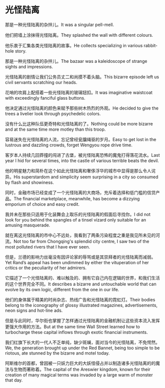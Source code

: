# 光怪陆离

<p><span class="chinese">那是一种光怪陆离的杂拌儿。</span><span class="english">It was a singular pell-mell.</span></p>

<p><span class="chinese">他们把墙上涂抹得光怪陆离。</span><span class="english">They splashed the wall with different colours.</span></p>

<p><span class="chinese">他乐衷于汇集各类光怪陆离的故事。</span><span class="english">He collects specializing in various rabbit-hole story.</span></p>

<p><span class="chinese">那是一种光怪陆离的杂拌儿。</span><span class="english">The bazaar was a kaleidoscope of strange sights and impressions.</span></p>

<p><span class="chinese">光怪陆离的剧情让我们公务员丈二和尚摸不着头脑。</span><span class="english">This bizarre episode left us civil servants scratching our heads.</span></p>

<p><span class="chinese">花哨的坎肩上配搭着一些光怪陆离的玻璃钮扣。</span><span class="english">It was imaginative waistcoat with exceedingly fanciful glass buttons.</span></p>

<p><span class="chinese">他决定通过光怪陆离的颜色来赋予那些树木热烈的外观。</span><span class="english">He decided to give the trees a livelier look through psychedelic colors.</span></p>

<p><span class="chinese">没有什么比这种队伍更奇特和光怪陆离的了。</span><span class="english">Nothing could be more bizarre and at the same time more motley than this troop.</span></p>

<p><span class="chinese">容易迷失在光怪陆离的人流，忘记曾经瓮牖绳驱的岁月。</span><span class="english">Easy to get lost in the lustrous and dazzling crowds, forget Wengyou rope drive time.</span></p>

<p><span class="chinese">客岁本人持续几回莽撞的闯进了古堡，被光怪陆离恐怖的魔鬼打得落花流水。</span><span class="english">Last year I hid for several times, into the castle of various terrible beats the devil.</span></p>

<p><span class="chinese">他的明星魅力和简朴在这个如此光怪陆离和奢侈浮华的城市中显得是那么令人诧异。</span><span class="english">His superstardom and simplicity seem surprising in a city so consumed by flash and showiness.</span></p>

<p><span class="chinese">同时，金融市场已经变成了一个光怪陆离的大商场，充斥着选择和低门槛的信贷产品。</span><span class="english">The financial marketplace, meanwhile, has become a dizzying emporium of choice and easy credit.</span></p>

<p><span class="chinese">我并未在那些只适用于化装舞会上取乐的光怪陆离的假面后寻找你。</span><span class="english">I did not look for you behind the spangles of a tinsel vizard only suitable for an amusing masquerade.</span></p>

<p><span class="chinese">就在离这光怪陆离的市中心不远处，我看到了两条污染程度之重是我见所未见的河流。</span><span class="english">Not too far from Chongqing's splendid city centre, I saw two of the most polluted rivers that I have ever seen.</span></p>

<p><span class="chinese">但是，兰德的影响力丝毫没有因评论家的辱骂或是其崇拜者的光怪陆离而减弱。</span><span class="english">Yet Rand’s appeal has been undimmed by either the vituperation of her critics or the peculiarity of her admirers.</span></p>

<p><span class="chinese">它描述了一个光怪陆离的、难以触及的、拥有它自己内在逻辑的世界，和我们生活的这个世界完全不同。</span><span class="english">It describes a bizarre and untouchable world that can evolve by its own logic, different from the one in our life.</span></p>

<p><span class="chinese">他们的身体属于精美的时尚杂志、热线广告和光怪陆离的霓虹灯。</span><span class="english">Their bodies belong to the iconography of glossy illustrated magazines, advertisements, neon signs and hot-line ads.</span></p>

<p><span class="chinese">但是与此同时，华尔街也掌握了怎样通过光怪陆离的金融机制让这些资本流入发挥更强大作用的方法。</span><span class="english">But at the same time Wall Street learned how to turbocharge these capital inflows through exotic financial instruments.</span></p>

<p><span class="chinese">我们红旗下长大的一代人不乏单纯，缺少斑斓，面对当今的光怪陆离，不免愕然。</span><span class="english">We, the generation brought up under the Red Bannet, being too simple to be riotous, ate stunned by the bizarre and motel today.</span></p>

<p><span class="chinese">阿斯维尔的首都，曾因被一只妖力巨大的大妖怪侵占并以制造诸多光怪陆离的的魔法与生物而著称着。</span><span class="english">The capital of the Areswier kingdom, known for their creation of many magical terms was invaded by a large warm of monster that day.</span></p>

